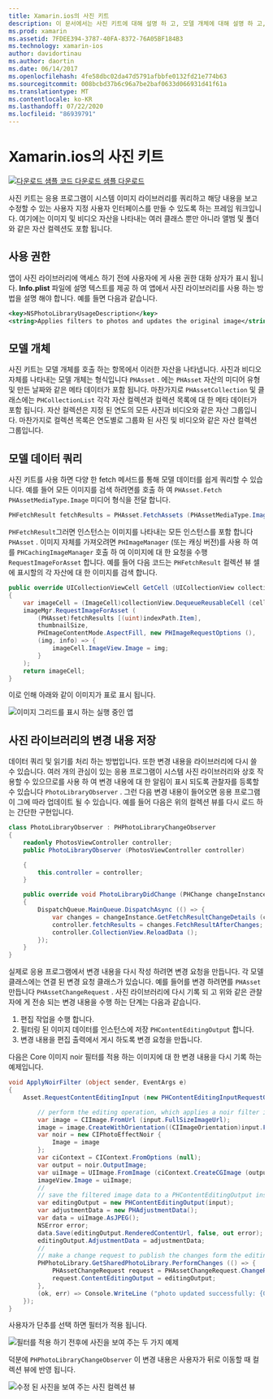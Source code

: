 ```yaml
---
title: Xamarin.ios의 사진 키트
description: 이 문서에서는 사진 키트에 대해 설명 하 고, 모델 개체에 대해 설명 하 고, 모델 데이터를 쿼리하고, 변경 내용을 사진 라이브러리에 저장 하는 방법을 설명 합니다.
ms.prod: xamarin
ms.assetid: 7FDEE394-3787-40FA-8372-76A05BF184B3
ms.technology: xamarin-ios
author: davidortinau
ms.author: daortin
ms.date: 06/14/2017
ms.openlocfilehash: 4fe58dbc02da47d5791afbbfe0132fd21e774b63
ms.sourcegitcommit: 008bcbd37b6c96a7be2baf0633d066931d41f61a
ms.translationtype: MT
ms.contentlocale: ko-KR
ms.lasthandoff: 07/22/2020
ms.locfileid: "86939791"
---
```

# <a name="photokit-in-xamarinios"></a>Xamarin.ios의 사진 키트

[![다운로드 샘플 ](~/media/shared/download.png) 코드 다운로드 샘플 다운로드](https://docs.microsoft.com/samples/xamarin/ios-samples/ios11-samplephotoapp/)

사진 키트는 응용 프로그램이 시스템 이미지 라이브러리를 쿼리하고 해당 내용을 보고 수정할 수 있는 사용자 지정 사용자 인터페이스를 만들 수 있도록 하는 프레임 워크입니다. 여기에는 이미지 및 비디오 자산을 나타내는 여러 클래스 뿐만 아니라 앨범 및 폴더와 같은 자산 컬렉션도 포함 됩니다.

## <a name="permissions"></a>사용 권한

앱이 사진 라이브러리에 액세스 하기 전에 사용자에 게 사용 권한 대화 상자가 표시 됩니다. **Info.plist** 파일에 설명 텍스트를 제공 하 여 앱에서 사진 라이브러리를 사용 하는 방법을 설명 해야 합니다. 예를 들면 다음과 같습니다.

```xml
<key>NSPhotoLibraryUsageDescription</key>
<string>Applies filters to photos and updates the original image</string>
```

## <a name="model-objects"></a>모델 개체

사진 키트는 모델 개체를 호출 하는 항목에서 이러한 자산을 나타냅니다. 사진과 비디오 자체를 나타내는 모델 개체는 형식입니다 `PHAsset` . 에는 `PHAsset` 자산의 미디어 유형 및 만든 날짜와 같은 메타 데이터가 포함 됩니다.
마찬가지로 `PHAssetCollection` 및 클래스에는 `PHCollectionList` 각각 자산 컬렉션과 컬렉션 목록에 대 한 메타 데이터가 포함 됩니다. 자산 컬렉션은 지정 된 연도의 모든 사진과 비디오와 같은 자산 그룹입니다. 마찬가지로 컬렉션 목록은 연도별로 그룹화 된 사진 및 비디오와 같은 자산 컬렉션 그룹입니다.

## <a name="querying-model-data"></a>모델 데이터 쿼리

사진 키트를 사용 하면 다양 한 fetch 메서드를 통해 모델 데이터를 쉽게 쿼리할 수 있습니다. 예를 들어 모든 이미지를 검색 하려면를 호출 하 여 `PHAsset.Fetch` `PHAssetMediaType.Image` 미디어 형식을 전달 합니다.

```csharp
PHFetchResult fetchResults = PHAsset.FetchAssets (PHAssetMediaType.Image, null);
```

`PHFetchResult`그러면 인스턴스는 이미지를 나타내는 모든 인스턴스를 포함 합니다 `PHAsset` . 이미지 자체를 가져오려면 `PHImageManager` (또는 캐싱 버전)를 사용 하 여를 `PHCachingImageManager` 호출 하 여 이미지에 대 한 요청을 수행 `RequestImageForAsset` 합니다. 예를 들어 다음 코드는 `PHFetchResult` 컬렉션 뷰 셀에 표시할의 각 자산에 대 한 이미지를 검색 합니다.

```csharp
public override UICollectionViewCell GetCell (UICollectionView collectionView, NSIndexPath indexPath)
{
    var imageCell = (ImageCell)collectionView.DequeueReusableCell (cellId, indexPath);
    imageMgr.RequestImageForAsset (
        (PHAsset)fetchResults [(uint)indexPath.Item],
        thumbnailSize,
        PHImageContentMode.AspectFill, new PHImageRequestOptions (),
        (img, info) => {
            imageCell.ImageView.Image = img;
        }
    );
    return imageCell;
}
```

이로 인해 아래와 같이 이미지가 표로 표시 됩니다.

![이미지 그리드를 표시 하는 실행 중인 앱](photokit-images/image4.png)

## <a name="saving-changes-to-the-photo-library"></a>사진 라이브러리의 변경 내용 저장

데이터 쿼리 및 읽기를 처리 하는 방법입니다. 또한 변경 내용을 라이브러리에 다시 쓸 수 있습니다. 여러 개의 관심이 있는 응용 프로그램이 시스템 사진 라이브러리와 상호 작용할 수 있으므로를 사용 하 여 변경 내용에 대 한 알림이 표시 되도록 관찰자를 등록할 수 있습니다 `PhotoLibraryObserver` . 그런 다음 변경 내용이 들어오면 응용 프로그램이 그에 따라 업데이트 될 수 있습니다. 예를 들어 다음은 위의 컬렉션 뷰를 다시 로드 하는 간단한 구현입니다.

```csharp
class PhotoLibraryObserver : PHPhotoLibraryChangeObserver
{
    readonly PhotosViewController controller;
    public PhotoLibraryObserver (PhotosViewController controller)

    {
        this.controller = controller;
    }

    public override void PhotoLibraryDidChange (PHChange changeInstance)
    {
        DispatchQueue.MainQueue.DispatchAsync (() => {
            var changes = changeInstance.GetFetchResultChangeDetails (controller.fetchResults);
            controller.fetchResults = changes.FetchResultAfterChanges;
            controller.CollectionView.ReloadData ();
        });
    }
}
```

실제로 응용 프로그램에서 변경 내용을 다시 작성 하려면 변경 요청을 만듭니다. 각 모델 클래스에는 연결 된 변경 요청 클래스가 있습니다. 예를 들어를 변경 하려면를 `PHAsset` 만듭니다 `PHAssetChangeRequest` . 사진 라이브러리에 다시 기록 되 고 위와 같은 관찰자에 게 전송 되는 변경 내용을 수행 하는 단계는 다음과 같습니다.

1. 편집 작업을 수행 합니다.
2. 필터링 된 이미지 데이터를 인스턴스에 저장 `PHContentEditingOutput` 합니다.
3. 변경 내용을 편집 출력에서 게시 하도록 변경 요청을 만듭니다.

다음은 Core 이미지 noir 필터를 적용 하는 이미지에 대 한 변경 내용을 다시 기록 하는 예제입니다.

```csharp
void ApplyNoirFilter (object sender, EventArgs e)
{
    Asset.RequestContentEditingInput (new PHContentEditingInputRequestOptions (), (input, options) => {

        // perform the editing operation, which applies a noir filter in this case
        var image = CIImage.FromUrl (input.FullSizeImageUrl);
        image = image.CreateWithOrientation((CIImageOrientation)input.FullSizeImageOrientation);
        var noir = new CIPhotoEffectNoir {
            Image = image
        };
        var ciContext = CIContext.FromOptions (null);
        var output = noir.OutputImage;
        var uiImage = UIImage.FromImage (ciContext.CreateCGImage (output, output.Extent));
        imageView.Image = uiImage;
        //
        // save the filtered image data to a PHContentEditingOutput instance
        var editingOutput = new PHContentEditingOutput(input);
        var adjustmentData = new PHAdjustmentData();
        var data = uiImage.AsJPEG();
        NSError error;
        data.Save(editingOutput.RenderedContentUrl, false, out error);
        editingOutput.AdjustmentData = adjustmentData;
        //
        // make a change request to publish the changes form the editing output
        PHPhotoLibrary.GetSharedPhotoLibrary.PerformChanges (() => {
            PHAssetChangeRequest request = PHAssetChangeRequest.ChangeRequest(Asset);
            request.ContentEditingOutput = editingOutput;
        },
        (ok, err) => Console.WriteLine ("photo updated successfully: {0}", ok));
    });
}
```

사용자가 단추를 선택 하면 필터가 적용 됩니다.

![필터를 적용 하기 전후에 사진을 보여 주는 두 가지 예제](photokit-images/image5.png)

덕분에 `PHPhotoLibraryChangeObserver` 이 변경 내용은 사용자가 뒤로 이동할 때 컬렉션 뷰에 반영 됩니다.

![수정 된 사진을 보여 주는 사진 컬렉션 뷰](photokit-images/image6.png)
